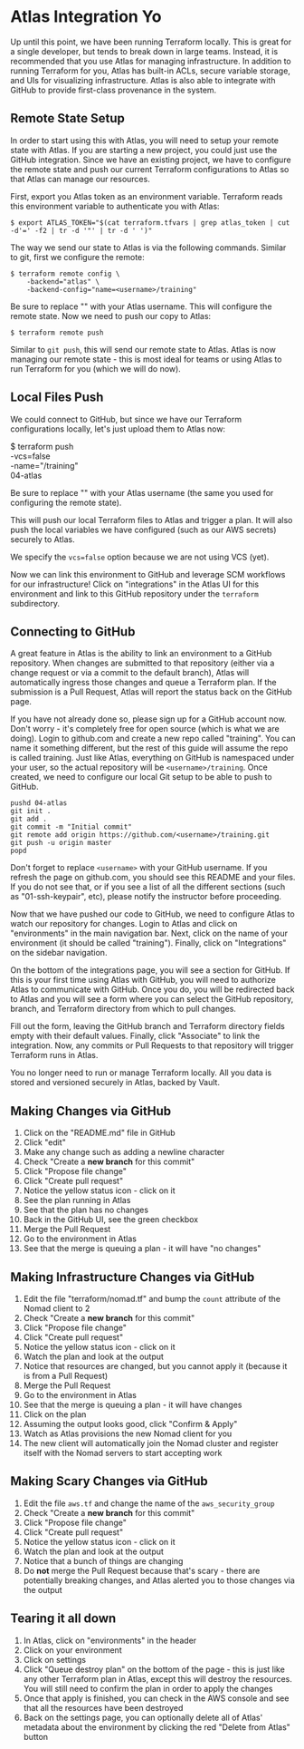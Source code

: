 Atlas Integration Yo
=================
Up until this point, we have been running Terraform locally. This is great for
a single developer, but tends to break down in large teams. Instead, it is
recommended that you use Atlas for managing infrastructure. In addition to
running Terraform for you, Atlas has built-in ACLs, secure variable storage, and
UIs for visualizing infrastructure. Atlas is also able to integrate with GitHub
to provide first-class provenance in the system.

Remote State Setup
------------------
In order to start using this with Atlas, you will need to setup your remote
state with Atlas. If you are starting a new project, you could just use the
GitHub integration. Since we have an existing project, we have to configure the
remote state and push our current Terraform configurations to Atlas so that
Atlas can manage our resources.

First, export you Atlas token as an environment variable. Terraform reads this
environment variable to authenticate you with Atlas:

    $ export ATLAS_TOKEN="$(cat terraform.tfvars | grep atlas_token | cut -d'=' -f2 | tr -d '"' | tr -d ' ')"

The way we send our state to Atlas is via the following commands. Similar to
git, first we configure the remote:

    $ terraform remote config \
        -backend="atlas" \
        -backend-config="name=<username>/training"

Be sure to replace "<username>" with your Atlas username. This will configure
the remote state. Now we need to push our copy to Atlas:

    $ terraform remote push

Similar to `git push`, this will send our remote state to Atlas. Atlas is now
managing our remote state - this is most ideal for teams or using Atlas to run
Terraform for you (which we will do now).

Local Files Push
----------------
We could connect to GitHub, but since we have our Terraform configurations
locally, let's just upload them to Atlas now:

  $ terraform push \
      -vcs=false \
      -name="<username>/training" \
      04-atlas

Be sure to replace "<username>" with your Atlas username (the same you used
for configuring the remote state).

This will push our local Terraform files to Atlas and trigger a plan. It will
also push the local variables we have configured (such as our AWS secrets)
securely to Atlas.

We specify the `vcs=false` option because we are not using VCS (yet).

Now we can link this environment to GitHub and leverage SCM workflows for our
infrastructure! Click on "integrations" in the Atlas UI for this environment
and link to this GitHub repository under the `terraform` subdirectory.

Connecting to GitHub
--------------------
A great feature in Atlas is the ability to link an environment to a GitHub
repository. When changes are submitted to that repository (either via a change
request or via a commit to the default branch), Atlas will automatically ingress
those changes and queue a Terraform plan. If the submission is a Pull Request,
Atlas will report the status back on the GitHub page.

If you have not already done so, please sign up for a GitHub account now. Don't
worry - it's completely free for open source (which is what we are doing). Login
to github.com and create a new repo called "training". You can name it something
different, but the rest of this guide will assume the repo is called training.
Just like Atlas, everything on GitHub is namespaced under your user, so the
actual repository will be `<username>/training`. Once created, we need to
configure our local Git setup to be able to push to GitHub.

```
pushd 04-atlas
git init .
git add .
git commit -m "Initial commit"
git remote add origin https://github.com/<username>/training.git
git push -u origin master
popd
```

Don't forget to replace `<username>` with your GitHub username. If you refresh
the page on github.com, you should see this README and your files. If you do not
see that, or if you see a list of all the different sections (such as
"01-ssh-keypair", etc), please notify the instructor before proceeding.

Now that we have pushed our code to GitHub, we need to configure Atlas to watch
our repository for changes. Login to Atlas and click on "environments" in the
main navigation bar. Next, click on the name of your environment (it should be
called "training"). Finally, click on "Integrations" on the sidebar navigation.

On the bottom of the integrations page, you will see a section for GitHub. If
this is your first time using Atlas with GitHub, you will need to authorize
Atlas to communicate with GitHub. Once you do, you will be redirected back to
Atlas and you will see a form where you can select the GitHub repository,
branch, and Terraform directory from which to pull changes.

Fill out the form, leaving the GitHub branch and Terraform directory fields
empty with their default values. Finally, click "Associate" to link the
integration. Now, any commits or Pull Requests to that repository will trigger
Terraform runs in Atlas.

You no longer need to run or manage Terraform locally. All you data is stored
and versioned securely in Atlas, backed by Vault.

Making Changes via GitHub
-------------------------
1. Click on the "README.md" file in GitHub
1. Click "edit"
1. Make any change such as adding a newline character
1. Check "Create a **new branch** for this commit"
1. Click "Propose file change"
1. Click "Create pull request"
1. Notice the yellow status icon - click on it
1. See the plan running in Atlas
1. See that the plan has no changes
1. Back in the GitHub UI, see the green checkbox
1. Merge the Pull Request
1. Go to the environment in Atlas
1. See that the merge is queuing a plan - it will have "no changes"

Making Infrastructure Changes via GitHub
-----------------------------------------
1. Edit the file "terraform/nomad.tf" and bump the `count` attribute of the
  Nomad client to 2
1. Check "Create a **new branch** for this commit"
1. Click "Propose file change"
1. Click "Create pull request"
1. Notice the yellow status icon - click on it
1. Watch the plan and look at the output
1. Notice that resources are changed, but you cannot apply it (because it is
  from a Pull Request)
1. Merge the Pull Request
1. Go to the environment in Atlas
1. See that the merge is queuing a plan - it will have changes
1. Click on the plan
1. Assuming the output looks good, click "Confirm & Apply"
1. Watch as Atlas provisions the new Nomad client for you
1. The new client will automatically join the Nomad cluster and register itself
  with the Nomad servers to start accepting work

Making Scary Changes via GitHub
-------------------------------
1. Edit the file `aws.tf` and change the name of the `aws_security_group`
1. Check "Create a **new branch** for this commit"
1. Click "Propose file change"
1. Click "Create pull request"
1. Notice the yellow status icon - click on it
1. Watch the plan and look at the output
1. Notice that a bunch of things are changing
1. Do **not** merge the Pull Request because that's scary - there are
  potentially breaking changes, and Atlas alerted you to those changes via the
  output

Tearing it all down
-------------------
1. In Atlas, click on "environments" in the header
1. Click on your environment
1. Click on settings
1. Click "Queue destroy plan" on the bottom of the page - this is just like
  any other Terraform plan in Atlas, except this will destroy the resources. You
  will still need to confirm the plan in order to apply the changes
1. Once that apply is finished, you can check in the AWS console and see that
  all the resources have been destroyed
1. Back on the settings page, you can optionally delete all of Atlas' metadata
  about the environment by clicking the red "Delete from Atlas" button
